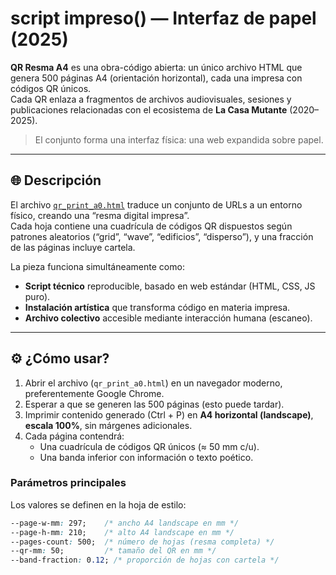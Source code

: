 # script impreso() — Interfaz de papel (2025)

**QR Resma A4** es una obra-código abierta: un único archivo HTML que genera 500 páginas A4 (orientación horizontal), cada una impresa con códigos QR únicos.  
Cada QR enlaza a fragmentos de archivos audiovisuales, sesiones y publicaciones relacionadas con el ecosistema de **La Casa Mutante** (2020–2025).  

> El conjunto forma una interfaz física: una web expandida sobre papel.

---

## 🌐 Descripción

El archivo [`qr_print_a0.html`](./qr_print_a0.html) traduce un conjunto de URLs a un entorno físico, creando una “resma digital impresa”.  
Cada hoja contiene una cuadrícula de códigos QR dispuestos según patrones aleatorios (“grid”, “wave”, “edificios”, “disperso”), y una fracción de las páginas incluye cartela.

La pieza funciona simultáneamente como:
- **Script técnico** reproducible, basado en web estándar (HTML, CSS, JS puro).
- **Instalación artística** que transforma código en materia impresa.
- **Archivo colectivo** accesible mediante interacción humana (escaneo).

---

## ⚙️ ¿Cómo usar?

1. Abrir el archivo (`qr_print_a0.html`) en un navegador moderno, preferentemente Google Chrome.
2. Esperar a que se generen las 500 páginas (esto puede tardar).
3. Imprimir contenido generado (Ctrl + P) en **A4 horizontal (landscape)**, **escala 100%**, sin márgenes adicionales.
4. Cada página contendrá:
   - Una cuadrícula de códigos QR únicos (≈ 50 mm c/u).
   - Una banda inferior con información o texto poético.

### Parámetros principales

Los valores se definen en la hoja de estilo:

```css
--page-w-mm: 297;    /* ancho A4 landscape en mm */
--page-h-mm: 210;    /* alto A4 landscape en mm */
--pages-count: 500;  /* número de hojas (resma completa) */
--qr-mm: 50;         /* tamaño del QR en mm */
--band-fraction: 0.12; /* proporción de hojas con cartela */
